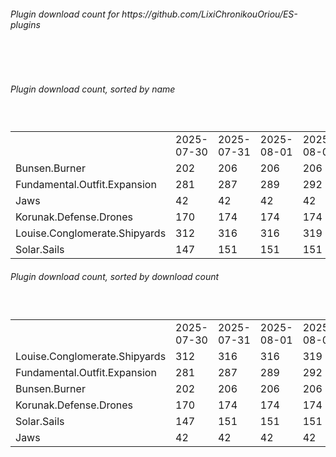 <h6>Plugin download count for https://github.com/LixiChronikouOriou/ES-plugins</h6><br>
<br>
<h6>Plugin download count, sorted by name</h6><sub><sup><br>
<table>
	<tr>
		<td></td>
		<td>2025-07-30</td>
		<td>2025-07-31</td>
		<td>2025-08-01</td>
		<td>2025-08-02</td>
		<td>2025-08-03</td>
		<td>2025-08-04</td>
		<td>2025-08-05</td>
		<td>today +</td>
	</tr>
	<tr>
		<td>Bunsen.Burner</td>
		<td>202</td>
		<td>206</td>
		<td>206</td>
		<td>206</td>
		<td>206</td>
		<td>206</td>
		<td>208</td>
		<td>+ 2</td>
	</tr>
	<tr>
		<td>Fundamental.Outfit.Expansion</td>
		<td>281</td>
		<td>287</td>
		<td>289</td>
		<td>292</td>
		<td>295</td>
		<td>295</td>
		<td>297</td>
		<td>+ 2</td>
	</tr>
	<tr>
		<td>Jaws</td>
		<td>42</td>
		<td>42</td>
		<td>42</td>
		<td>42</td>
		<td>44</td>
		<td>44</td>
		<td>45</td>
		<td>+ 1</td>
	</tr>
	<tr>
		<td>Korunak.Defense.Drones</td>
		<td>170</td>
		<td>174</td>
		<td>174</td>
		<td>174</td>
		<td>174</td>
		<td>174</td>
		<td>176</td>
		<td>+ 2</td>
	</tr>
	<tr>
		<td>Louise.Conglomerate.Shipyards</td>
		<td>312</td>
		<td>316</td>
		<td>316</td>
		<td>319</td>
		<td>319</td>
		<td>319</td>
		<td>321</td>
		<td>+ 2</td>
	</tr>
	<tr>
		<td>Solar.Sails</td>
		<td>147</td>
		<td>151</td>
		<td>151</td>
		<td>151</td>
		<td>153</td>
		<td>153</td>
		<td>155</td>
		<td>+ 2</td>
	</tr>
</table>
</sub></sup>
<h6>Plugin download count, sorted by download count</h6><sub><sup><br>
<table>
	<tr>
		<td></td>
		<td>2025-07-30</td>
		<td>2025-07-31</td>
		<td>2025-08-01</td>
		<td>2025-08-02</td>
		<td>2025-08-03</td>
		<td>2025-08-04</td>
		<td>2025-08-05</td>
		<td>today +</td>
	</tr>
	<tr>
		<td>Louise.Conglomerate.Shipyards</td>
		<td>312</td>
		<td>316</td>
		<td>316</td>
		<td>319</td>
		<td>319</td>
		<td>319</td>
		<td>321</td>
		<td>+ 2</td>
	</tr>
	<tr>
		<td>Fundamental.Outfit.Expansion</td>
		<td>281</td>
		<td>287</td>
		<td>289</td>
		<td>292</td>
		<td>295</td>
		<td>295</td>
		<td>297</td>
		<td>+ 2</td>
	</tr>
	<tr>
		<td>Bunsen.Burner</td>
		<td>202</td>
		<td>206</td>
		<td>206</td>
		<td>206</td>
		<td>206</td>
		<td>206</td>
		<td>208</td>
		<td>+ 2</td>
	</tr>
	<tr>
		<td>Korunak.Defense.Drones</td>
		<td>170</td>
		<td>174</td>
		<td>174</td>
		<td>174</td>
		<td>174</td>
		<td>174</td>
		<td>176</td>
		<td>+ 2</td>
	</tr>
	<tr>
		<td>Solar.Sails</td>
		<td>147</td>
		<td>151</td>
		<td>151</td>
		<td>151</td>
		<td>153</td>
		<td>153</td>
		<td>155</td>
		<td>+ 2</td>
	</tr>
	<tr>
		<td>Jaws</td>
		<td>42</td>
		<td>42</td>
		<td>42</td>
		<td>42</td>
		<td>44</td>
		<td>44</td>
		<td>45</td>
		<td>+ 1</td>
	</tr>
</table>
</sub></sup>
